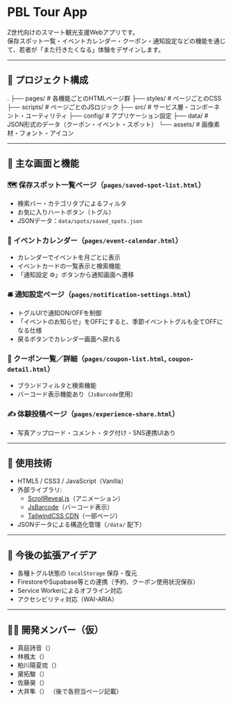 # PBL Tour App

Z世代向けのスマート観光支援Webアプリです。  
保存スポット一覧・イベントカレンダー・クーポン・通知設定などの機能を通じて、若者が「また行きたくなる」体験をデザインします。

---

## 📁 プロジェクト構成

.
├── pages/ # 各機能ごとのHTMLページ群
├── styles/ # ページごとのCSS
├── scripts/ # ページごとのJSロジック
├── src/ # サービス層・コンポーネント・ユーティリティ
├── config/ # アプリケーション設定
├── data/ # JSON形式のデータ（クーポン・イベント・スポット）
└── assets/ # 画像素材・フォント・アイコン

---

## 🧩 主な画面と機能

### 🗺️ 保存スポット一覧ページ（`pages/saved-spot-list.html`）
- 検索バー・カテゴリタブによるフィルタ
- お気に入りハートボタン（トグル）
- JSONデータ：`data/spots/saved_spots.json`

### 📅 イベントカレンダー（`pages/event-calendar.html`）
- カレンダーでイベントを月ごとに表示
- イベントカードの一覧表示と検索機能
- 「通知設定 ⚙️」ボタンから通知画面へ遷移

### 🛎️ 通知設定ページ（`pages/notification-settings.html`）
- トグルUIで通知ON/OFFを制御
- 「イベントのお知らせ」をOFFにすると、季節イベントトグルも全てOFFになる仕様
- 戻るボタンでカレンダー画面へ戻れる

### 🎫 クーポン一覧／詳細（`pages/coupon-list.html`, `coupon-detail.html`）
- ブランドフィルタと検索機能
- バーコード表示機能あり（`JsBarcode`使用）

### ✍️ 体験投稿ページ（`pages/experience-share.html`）
- 写真アップロード・コメント・タグ付け・SNS連携UIあり

---

## 🧠 使用技術

- HTML5 / CSS3 / JavaScript（Vanilla）
- 外部ライブラリ:
  - [ScrollReveal.js](https://scrollrevealjs.org/)（アニメーション）
  - [JsBarcode](https://github.com/lindell/JsBarcode)（バーコード表示）
  - [TailwindCSS CDN](https://tailwindcss.com/)（一部ページ）
- JSONデータによる構造化管理（`/data/` 配下）

---

## 📝 今後の拡張アイデア

- 各種トグル状態の `localStorage` 保存・復元
- FirestoreやSupabase等との連携（予約、クーポン使用状況保存）
- Service Workerによるオフライン対応
- アクセシビリティ対応（WAI-ARIA）

---

## 🧑‍💻 開発メンバー（仮）

- 真庭詩音（）
- 林楓太（）
- 粕川陽夏琉（）
- 黛拓駿（）
- 佐藤昊（）
- 大井隼（）
（後で各担当ページ記載）


